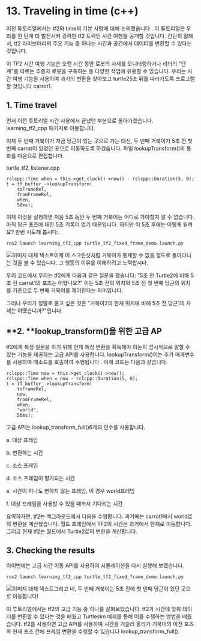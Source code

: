 # 13. Traveling in time (c++)



이전 튜토리얼에서는 tf2와 time의 기본 사항에 대해 논의했습니다 . 이 튜토리얼은 우리를 한 단계 더 발전시켜 강력한 tf2 트릭인 시간 여행을 공개할 것입니다. 간단히 말해서, tf2 라이브러리의 주요 기능 중 하나는 시간과 공간에서 데이터를 변환할 수 있다는 것입니다.



이 TF2 시간 여행 기능은 오랜 시간 동안 로봇의 자세를 모니터링하거나 리더의 "단계"를 따르는 추종자 로봇을 구축하는 등 다양한 작업에 유용할 수 있습니다. 우리는 시간 여행 기능을 사용하여 과거의 변환을 찾아보고 turtle25초 뒤를 따라가도록 프로그램할 것입니다 carrot1.



## **1. Time travel**



먼저 이전 튜토리얼 시간 사용에서 끝냈던 부분으로 돌아가겠습니다. learning_tf2_cpp 패키지로 이동합니다.


이제 두 번째 거북이가 지금 당근이 있는 곳으로 가는 대신, 두 번째 거북이가 5초 전 첫 번째 carrot이 있었던 곳으로 이동하도록 하겠습니다. 파일 lookupTransform()의 통화를 다음으로 편집합니다.

turtle_tf2_listener.cpp

```
rclcpp::Time when = this->get_clock()->now() - rclcpp::Duration(5, 0);
t = tf_buffer_->lookupTransform(
    toFrameRel,
    fromFrameRel,
    when,
    50ms);
```

이제 이것을 실행하면 처음 5초 동안 두 번째 거북이는 어디로 가야할지 알 수 없습니다. 아직 당근 포즈에 대한 5초 기록이 없기 때문입니다. 하지만 이 5초 후에는 어떻게 될까요? 한번 시도해 봅시다:.

```
ros2 launch learning_tf2_cpp turtle_tf2_fixed_frame_demo.launch.py
```

<img src="https://github.com/firstbot1/ROS2STUDY/blob/main/4.tf2/pic/13_1.png" alt="이미지 대체 텍스트" style="float: left;">

 이제 이 스크린샷처럼 거북이가 통제할 수 없을 정도로 돌아다니는 것을 볼 수 있습니다. 그 행동의 이유를 이해하려고 노력합시다.

우리 코드에서 우리는 tf2에게 다음과 같은 질문을 했습니다: "5초 전 Turtle2에 비해 5초 전 carrot1의 포즈는 어땠나요?" 이는 5초 전의 위치와 5초 전 첫 번째 당근의 위치를 기준으로 두 번째 거북이를 제어한다는 의미입니다.

그러나 우리가 정말로 묻고 싶은 것은 "거북이2의 현재 위치에 비해 5초 전 당근1의 자세는 어땠습니까?"입니다.



## **2.  **lookup_transform()을 위한 고급 AP ##



tf2에게 특정 질문을 하기 위해 언제 특정 변환을 획득해야 하는지 명시적으로 말할 수 있는 기능을 제공하는 고급 API를 사용합니다. lookupTransform()이는 추가 매개변수를 사용하여 메소드를 호출하여 수행됩니다 . 이제 코드는 다음과 같습니다.

```
rclcpp::Time now = this->get_clock()->now();
rclcpp::Time when = now - rclcpp::Duration(5, 0);
t = tf_buffer_->lookupTransform(
    toFrameRel,
    now,
    fromFrameRel,
    when,
    "world",
    50ms);
```

고급 API는 lookup_transform_full()6개의 인수를 사용합니다.

a. 대상 프레임

b. 변환하는 시간

c. 소스 프레임

d. 소스 프레임이 평가되는 시간

e. 시간이 지나도 변하지 않는 프레임, 이 경우 world프레임

f. 대상 프레임을 사용할 수 있을 때까지 기다리는 시간



요약하자면, tf2는 백그라운드에서 다음을 수행합니다. 과거에는 carrot1에서 world로의 변환을 계산했습니다. 월드 프레임에서 TF2의 시간은 과거에서 현재로 이동합니다. 그리고 현재 tf2는 월드에서 Turtle2로의 변환을 계산합니다.



## **3. Checking the results** ##



이이번에는 고급 시간 이동 API를 사용하여 시뮬레이션을 다시 실행해 보겠습니다.

```
ros2 launch learning_tf2_cpp turtle_tf2_fixed_frame_demo.launch.py
```

<img src="https://github.com/firstbot1/ROS2STUDY/blob/main/4.tf2/pic/13_2.png" alt="이미지 대체 텍스트" style="float: left;">

그리고 네, 두 번째 거북이는 5초 전에 첫 번째 당근이 있던 곳으로 이동합니다!

이 튜토리얼에서는 tf2의 고급 기능 중 하나를 살펴보았습니다. tf2가 시간에 맞춰 데이터를 변환할 수 있다는 것을 배웠고 Turtlesim 예제를 통해 이를 수행하는 방법을 배웠습니다. tf2를 사용하면 고급 API를 사용하여 시간을 거슬러 올라가 거북이의 이전 포즈와 현재 포즈 간에 프레임 변환을 수행할 수 있습니다 lookup_transform_full().

